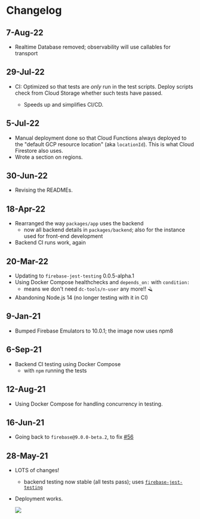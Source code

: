 # Changelog

## 7-Aug-22

- Realtime Database removed; observability will use callables for transport

## 29-Jul-22

- CI: Optimized so that tests are *only* run in the test scripts. Deploy scripts check from Cloud Storage whether such tests have passed.

   - Speeds up and simplifies CI/CD.


## 5-Jul-22

- Manual deployment done so that Cloud Functions always deployed to the "default GCP resource location" (aka `locationId`). This is what Cloud Firestore also uses.
- Wrote a section on regions. <!-- DEVS/Firebase regions.md -->

## 30-Jun-22

- Revising the READMEs.

## 18-Apr-22

- Rearranged the way `packages/app` uses the backend
   - now all backend details in `packages/backend`; also for the instance used for front-end development
- Backend CI runs work, again

## 20-Mar-22

- Updating to `firebase-jest-testing` 0.0.5-alpha.1
- Using Docker Compose healthchecks and `depends_on:` with `condition:`
  - means we don't need `dc-tools/n-user` any more!! 🪒
- Abandoning Node.js 14 (no longer testing with it in CI)


## 9-Jan-21

- Bumped Firebase Emulators to 10.0.1; the image now uses npm8

## 6-Sep-21

- Backend CI testing using Docker Compose
   - with `npm` running the tests

## 12-Aug-21

- Using Docker Compose for handling concurrency in testing.

## 16-Jun-21

- Going back to `firebase@9.0.0-beta.2`, to fix [#56](https://github.com/akauppi/GroundLevel-firebase-es/issues/56)


## 28-May-21

- LOTS of changes! 
  - backend testing now stable (all tests pass); uses [`firebase-jest-testing`](http://github.com/akauppi/firebase-jest-testing)
- Deployment works.

   ![](.images/lighthouse-score.png)
